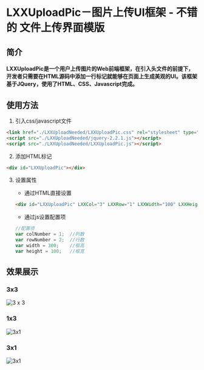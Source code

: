 # LXXUploadPic－图片上传UI框架  - 不错的 文件上传界面模版

## 简介
#### LXXUploadPic是一个用户上传图片的Web前端框架，在引入头文件的前提下，开发者只需要在HTML源码中添加一行标记就能够在页面上生成美观的UI。该框架基于JQuery，使用了HTML、CSS、Javascript完成。

## 使用方法
1. 引入css/javascript文件

```html
<link href="./LXXUploadNeeded/LXXUploadPic.css" rel="stylesheet" type="text/css">
<script src="./LXXUploadNeeded/jquery-2.2.1.js"></script>
<script src="./LXXUploadNeeded/LXXUploadPic.js"></script>
```

2. 添加HTML标记

```html
<div id="LXXUploadPic"></div>
```

3. 设置属性
    - 通过HTML直接设置

    ```html
    <div id="LXXUploadPic" LXXCol="3" LXXRow="1" LXXWidth="100" LXXHeight="100"></div>
    ```

    - 通过js设置配置项

    ```javascript
    //配置项
    var colNumber = 1;	//列数
    var rowNumber = 2;	//行数
    var width = 300;	//框高
    var height = 100;	//框宽
    ```

## 效果展示
### 3x3
![3 x 3](http://img.blog.csdn.net/20160323214844805)

### 1x3
 ![3x1](http://img.blog.csdn.net/20160323214919087)

### 3x1
![3x1](http://img.blog.csdn.net/20160323214947509)

